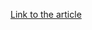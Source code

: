 [Link to the article](https://fireeye.com/blog/threat-research/2018/02/apt37-overlooked-north-korean-actor.html)
